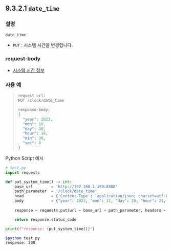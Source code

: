 ﻿##  9.3.2.1 `date_time`

### 설명

`date_time`

- `PUT` : 시스템 시간을 변경합니다.

### request-body

- [시스템 시간 정보](/99-schema/date_time.md)

### 사용 예

<blockquote>

```python
request url:
PUT /clock/date_time

response-body:
{
  "year": 2023,
  "mon": 10,
  "day": 30,
  "hour": 18,
  "min": 30,
  "sec": 0
}
```
</blockquote>

Python Script 예시

```python
# test.py
import requests

def put_system_time() -> int:
    base_url        = 'http://192.168.1.150:8888'
    path_parameter  = '/clock/date_time'
    head            = {'Content-Type': 'application/json; charset=utf-8'}
    body 			= {"year": 2023, "mon": 11, "day": 20, "hour": 21, "min": 2, "sec": 0}
	
    response = requests.put(url = base_url + path_parameter, headers = head, json = body)

    return response.status_code

print(f"response: {put_system_time()}")
```
```sh
$python test.py
response: 200
```